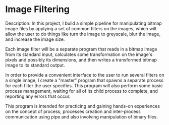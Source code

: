 # Image Filtering
Description:
In this project, I build a simple pipeline for manipulating bitmap image files by applying a set of common filters on the images, which will allow the user to do things like turn the image to greyscale, blur the image, and increase the image size.

Each image filter will be a separate program that reads in a bitmap image from its standard input, calculates some transformation on the image's pixels and possibly its dimensions, and then writes a transformed bitmap image to its standard output.

In order to provide a convenient interface to the user to run several filters on a single image, I create a "master" program that spawns a separate process for each filter the user specifies. This program will also perform some basic process management, waiting for all of its child process to complete, and reporting any errors that occur.

This program is intended for practicing and gaining hands-on experiences on the concept of process, processes creation and inter-process communication using pipe and also involving manipulation of binary files. 
